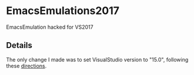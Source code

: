 # EmacsEmulations2017
EmacsEmulation hacked for VS2017

## Details
The only change I made was to set VisualStudio version to "15.0", following these [directions](http://stackoverflow.com/a/14087731/1783777). 
 
